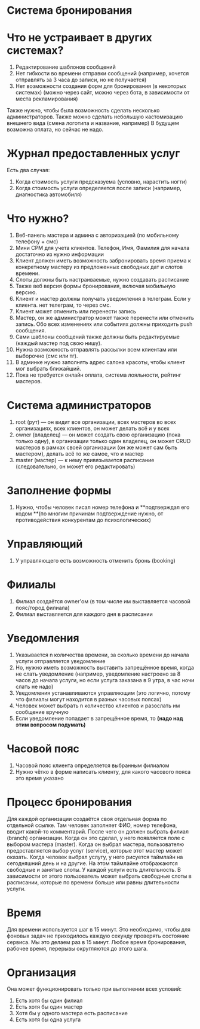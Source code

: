 # Система бронирования
# Что не устраивает в других системах?
1. Редактирование шаблонов сообщений
2. Нет гибкости во времени отправки сообщений (например, хочется отправлять за 3 часа до записи, но не получается)
3. Нет возможности создания форм для бронирования (в некоторых системах) (можно через сайт, можно через бота, в зависимости от места рекламирования)

Также нужно, чтобы была возможность сделать несколько администраторов.
Также можно сделать небольшую кастомизацию внешнего вида (смена логотипа и название, например)
В будущем возможна оплата, но сейчас не надо.

# Журнал предоставленных услуг
Есть два случая:
1. Когда стоимость услуги предсказуема (условно, нарастить ногти)
2. Когда стоимость услуги определяется после записи (например, диагностика автомобиля)

# Что нужно?
1. Веб-панель мастера и админа с авторизацией (по мобильному телефону + смс)
2. Мини СРМ для учета клиентов. Телефон, Имя, Фамилия для начала достаточно из нужно информации
3. Клиент должен иметь возможность забронировать время приема к конкретному мастеру из предложенных свободных дат и слотов времени.
4. Слоты должны быть настраиваемые, нужно создавать расписание
5. Также веб версия формы бронирования, включая мобильную версию.
6. Клиент и мастер должны получать уведомления в телеграм. Если у клиента. нет телеграм, то через смс.
7. Клиент может отменить или перенести запись
8. Мастер, он же администратор может также перенести или отменить запись. Обо всех изменениях или событиях должны приходить push сообщения.
9. Сами шаблоны сообщений также должны быть редактируемые (каждый мастер под свою нишу).
10. Нужна возможность отправлять рассылки всем клиентам или выборочно (смс или тг).
11. В админке нужно заполнять адрес салона красоты, чтобы клиент мог выбрать ближайший.
12. Пока не требуется онлайн оплата, система лояльности, рейтинг мастеров.

# Система администраторов
1. root (рут) — он видит все организации, всех мастеров во всех организациях, всех клиентов, он может делать всё и у всех
2. owner (владелец) — он может создать свою организацию (пока только одну), в организации только один владелец, он может CRUD мастеров в рамках своей организации (он же может сам быть мастером), делать всё то же самое, что и мастер
3. master (мастер) — к нему привязывается расписание (следовательно, он может его редактировать)

# Заполнение формы
1. Нужно, чтобы человек писал номер телефона и **подтверждал его кодом **(по многим причинам подтверждение нужно, от противодействия конкурентам до психологических)

# Управляющий
1. У управляющего есть возможность отменить бронь (booking)

# Филиалы
1. Филиал создаётся owner'ом (в том числе им выставляется часовой пояс/город филиала)
2. Филиал выставляется для каждого дня в расписании

# Уведомления
1. Указывается n количества времени, за сколько времени до начала услуги отправляется уведомление
2. Но, нужно иметь возможность выставить запрещённое время, когда не слать уведомление (например, уведомление настроено за 8 часов до начала услуги, но если услуга заказана в 9 утра, в час ночи слать не надо)
3. Уведомления устанавливаются управляющим (это логично, потому что филиалы могут находится в разных часовых поясах)
4. Человек может выбрать n количество клиентов и разослать им сообщение вручную
5. Если уведомление попадает в запрещённое время, то **(надо над этим вопросом подумать)**

# Часовой пояс
1. Часовой пояс клиента определяется выбранным филиалом
2. Нужно чётко в форме написать клиенту, для какого часового пояса это время указано

# Процесс бронирования
Для каждой организации создаётся своя отдельная форма по отдельной ссылке. Там человек заполняет ФИО, номер телефона, вводит какой-то комментарий. После чего он должен выбрать филиал (branch) организации. Когда он это сделал, у него появляется поле с выбором мастера (master). Когда он выбрал мастера, пользователю предоставляется выбор услуг (service), которые этот мастер может оказать. Когда человек выбрал услугу, у него рисуется таймлайн на сегодняшний день и на другие. На этом таймлайне отображаются свободные и занятые слоты. У каждой услуги есть длительность. В зависимости от этого пользователь может выбрать свободные слоты в расписании, которые по времени больше или равны длительности услуги.

# Время
Для времени используется шаг в 15 минут. Это необходимо, чтобы для фоновых задач не приходилось каждую секунду проверять состояние сервиса. Мы это делаем раз в 15 минут. Любое время бронирования, рабочее время, перерывы округляются до этого шага.

# Организация
Она может функционировать только при выполнении всех условий:
1. Есть хотя бы один филиал
2. Есть хотя бы один мастер
3. Хотя бы у одного мастера есть расписание
4. Есть хотя бы одна услуга
